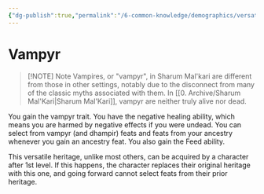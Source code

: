 ```yaml
---
{"dg-publish":true,"permalink":"/6-common-knowledge/demographics/versatile-heritages/vampyr/","noteIcon":""}
---
```


# Vampyr

> [!NOTE] Note
> Vampires, or "vampyr", in Sharum Mal'kari are different from those in other settings, notably due to the disconnect from many of the classic myths associated with them. In [[0. Archive/Sharum Mal'Kari\|Sharum Mal'Kari]], vampyr are neither truly alive nor dead. 
>

You gain the vampyr trait. You have the negative healing ability, which means you are harmed by negative effects if you were undead. You can select from vampyr (and dhampir) feats and feats from your ancestry whenever you gain an ancestry feat. You also gain the Feed ability. 

This versatile heritage, unlike most others, can be acquired by a character after 1st level. If this happens, the character replaces their original heritage with this one, and going forward cannot select feats from their prior heritage. 